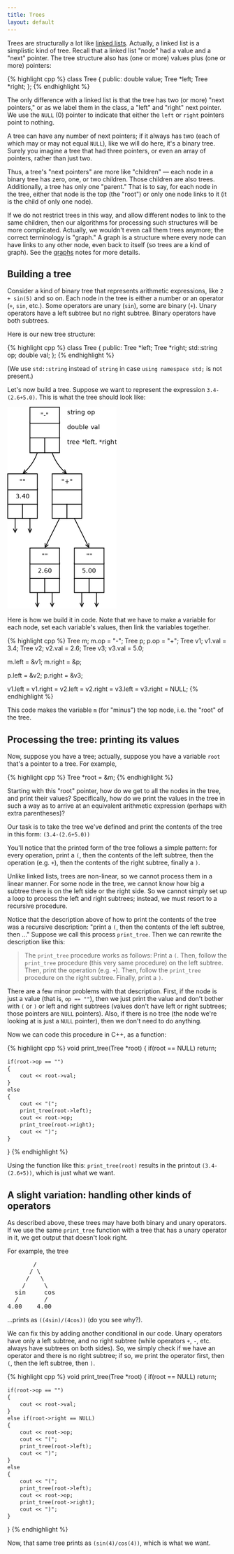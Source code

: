 ```yaml
---
title: Trees
layout: default
---
```


Trees are structurally a lot like
[linked lists](/lecture/linked-lists.html). Actually, a linked list is
a simplistic kind of tree. Recall that a linked list "node" had a
value and a "next" pointer. The tree structure also has (one or more)
values plus (one or more) pointers:

{% highlight cpp %}
class Tree {
public:
    double value;
    Tree *left;
    Tree *right;
};
{% endhighlight %}

The only difference with a linked list is that the tree has two (or
more) "next pointers," or as we label them in the class, a "left" and
"right" next pointer. We use the `NULL` (0) pointer to indicate that
either the `left` or `right` pointers point to nothing.

A tree can have any number of next pointers; if it always has two
(each of which may or may not equal `NULL`), like we will do here,
it's a binary tree. Surely you imagine a tree that had three pointers,
or even an array of pointers, rather than just two.

Thus, a tree's "next pointers" are more like "children" &mdash; each
node in a binary tree has zero, one, or two children. Those children
are also trees. Additionally, a tree has only one "parent." That is to
say, for each node in the tree, either that node is the top (the
"root") or only one node links to it (it is the child of only one
node).

If we do not restrict trees in this way, and allow different nodes to
link to the same children, then our algorithms for processing such
structures will be more complicated. Actually, we wouldn't even call
them trees anymore; the correct terminology is "graph." A graph is a
structure where every node can have links to any other node, even back
to itself (so trees are a kind of graph). See the
[graphs](/lecture/graphs.html) notes for more details.

## Building a tree

Consider a kind of binary tree that represents arithmetic expressions,
like `2 + sin(5)` and so on. Each node in the tree is either a number
or an operator (`+`, `sin`, etc.). Some operators are unary (`sin`),
some are binary (`+`). Unary operators have a left subtree but no
right subtree. Binary operators have both subtrees.

Here is our new tree structure:

{% highlight cpp %}
class Tree
{
public:
    Tree *left;
    Tree *right;
    std::string op;
    double val;
};
{% endhighlight %}

(We use `std::string` instead of `string` in case `using namespace
std;` is not present.)

Let's now build a tree. Suppose we want to represent the expression
`3.4-(2.6+5.0)`. This is what the tree should look like:

![tree](/images/tree.png "Tree for 3.4-(2.6+5.0)")

Here is how we build it in code. Note that we have to make a variable
for each node, set each variable's values, then link the variables
together.

{% highlight cpp %}
Tree m;
m.op = "-";
Tree p;
p.op = "+";
Tree v1;
v1.val = 3.4;
Tree v2;
v2.val = 2.6;
Tree v3;
v3.val = 5.0;

m.left = &v1;
m.right = &p;

p.left = &v2;
p.right = &v3;

v1.left = v1.right = v2.left = v2.right = v3.left = v3.right = NULL;
{% endhighlight %}

This code makes the variable `m` (for "minus") the top node, i.e. the
"root" of the tree.

## Processing the tree: printing its values

Now, suppose you have a tree; actually, suppose you have a variable
`root` that's a pointer to a tree. For example,

{% highlight cpp %}
Tree *root = &m;
{% endhighlight %}

Starting with this "root" pointer, how do we get to all the nodes in
the tree, and print their values? Specifically, how do we print the
values in the tree in such a way as to arrive at an equivalent
arithmetic expression (perhaps with extra parentheses)?

Our task is to take the tree we've defined and print the contents of
the tree in this form: `(3.4-(2.6+5.0))`

You'll notice that the printed form of the tree follows a simple
pattern: for every operation, print a `(`, then the contents of the
left subtree, then the operation (e.g. `+`), then the contents of the
right subtree, finally a `)`.

Unlike linked lists, trees are non-linear, so we cannot process them
in a linear manner. For some node in the tree, we cannot know how big
a subtree there is on the left side or the right side. So we cannot
simply set up a loop to process the left and right subtrees; instead,
we must resort to a recursive procedure.

Notice that the description above of how to print the contents of the
tree was a recursive description: "print a `(`, then the contents of
the left subtree, then ..." Suppose we call this process
`print_tree`. Then we can rewrite the description like this:

> The `print_tree` procedure works as follows: Print a `(`. Then,
> follow the `print_tree` procedure (this very same procedure) on the
> left subtree. Then, print the operation (e.g. `+`). Then, follow the
> `print_tree` procedure on the right subtree. Finally, print a `)`.

There are a few minor problems with that description. First, if the
node is just a value (that is, `op == ""`), then we just print the
value and don't bother with `(` or `)` or left and right subtrees
(values don't have left or right subtrees; those pointers are `NULL`
pointers). Also, if there is no tree (the node we're looking at is
just a `NULL` pointer), then we don't need to do anything.

Now we can code this procedure in C++, as a function:

{% highlight cpp %}
void print_tree(Tree *root)
{
    if(root == NULL)
        return;
    
    if(root->op == "")
    {
        cout << root->val;
    }
    else
    {
        cout << "(";
        print_tree(root->left);
        cout << root->op;
        print_tree(root->right);
        cout << ")";
    }
}
{% endhighlight %}

Using the function like this: `print_tree(root)` results in the
printout `(3.4-(2.6+5))`, which is just what we want.

## A slight variation: handling other kinds of operators

As described above, these trees may have both binary and unary
operators. If we use the same `print_tree` function with a tree that
has a unary operator in it, we get output that doesn't look right.

For example, the tree

<pre>
       /
      / \
     /   \
    /     \
  sin     cos
  /       /
4.00    4.00
</pre>

...prints as `((4sin)/(4cos))` (do you see why?).

We can fix this by adding another conditional in our code. Unary
operators have only a left subtree, and no right subtree (while
operators `+`, `-`, etc. always have subtrees on both sides). So, we
simply check if we have an operator and there is no right subtree; if
so, we print the operator first, then `(`, then the left subtree, then
`)`.

{% highlight cpp %}
void print_tree(Tree *root)
{
    if(root == NULL)
        return;
    
    if(root->op == "")
    {
        cout << root->val;
    }
    else if(root->right == NULL)
    {
        cout << root->op;
        cout << "(";
        print_tree(root->left);
        cout << ")";
    }
    else
    {
        cout << "(";
        print_tree(root->left);
        cout << root->op;
        print_tree(root->right);
        cout << ")";
    }
}
{% endhighlight %}

Now, that same tree prints as `(sin(4)/cos(4))`, which is what we
want.
